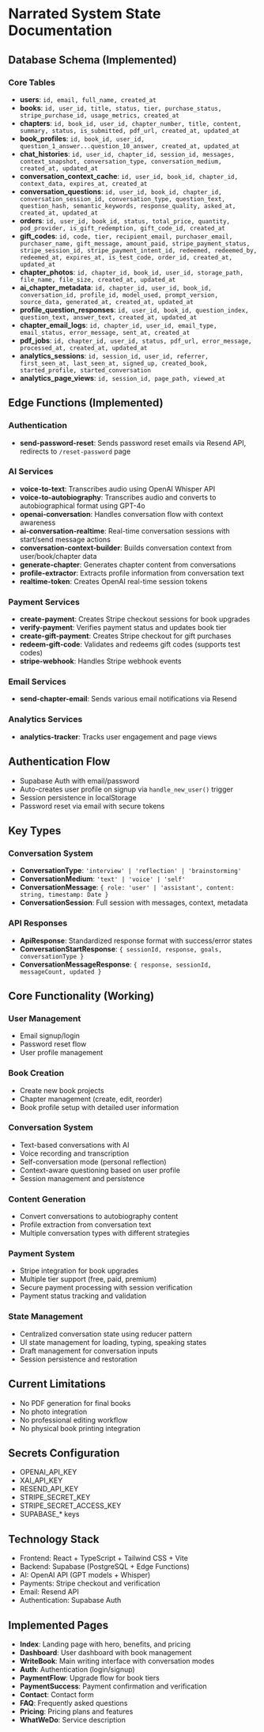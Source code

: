 # Narrated System State Documentation

## Database Schema (Implemented)

### Core Tables
- **users**: `id, email, full_name, created_at`
- **books**: `id, user_id, title, status, tier, purchase_status, stripe_purchase_id, usage_metrics, created_at`
- **chapters**: `id, book_id, user_id, chapter_number, title, content, summary, status, is_submitted, pdf_url, created_at, updated_at`
- **book_profiles**: `id, book_id, user_id, question_1_answer...question_10_answer, created_at, updated_at`
- **chat_histories**: `id, user_id, chapter_id, session_id, messages, context_snapshot, conversation_type, conversation_medium, created_at, updated_at`
- **conversation_context_cache**: `id, user_id, book_id, chapter_id, context_data, expires_at, created_at`
- **conversation_questions**: `id, user_id, book_id, chapter_id, conversation_session_id, conversation_type, question_text, question_hash, semantic_keywords, response_quality, asked_at, created_at, updated_at`
- **orders**: `id, user_id, book_id, status, total_price, quantity, pod_provider, is_gift_redemption, gift_code_id, created_at`
- **gift_codes**: `id, code, tier, recipient_email, purchaser_email, purchaser_name, gift_message, amount_paid, stripe_payment_status, stripe_session_id, stripe_payment_intent_id, redeemed, redeemed_by, redeemed_at, expires_at, is_test_code, order_id, created_at, updated_at`
- **chapter_photos**: `id, chapter_id, book_id, user_id, storage_path, file_name, file_size, created_at, updated_at`
- **ai_chapter_metadata**: `id, chapter_id, user_id, book_id, conversation_id, profile_id, model_used, prompt_version, source_data, generated_at, created_at, updated_at`
- **profile_question_responses**: `id, user_id, book_id, question_index, question_text, answer_text, created_at, updated_at`
- **chapter_email_logs**: `id, chapter_id, user_id, email_type, email_status, error_message, sent_at, created_at`
- **pdf_jobs**: `id, chapter_id, user_id, status, pdf_url, error_message, processed_at, created_at, updated_at`
- **analytics_sessions**: `id, session_id, user_id, referrer, first_seen_at, last_seen_at, signed_up, created_book, started_profile, started_conversation`
- **analytics_page_views**: `id, session_id, page_path, viewed_at`

## Edge Functions (Implemented)

### Authentication
- **send-password-reset**: Sends password reset emails via Resend API, redirects to `/reset-password` page

### AI Services
- **voice-to-text**: Transcribes audio using OpenAI Whisper API
- **voice-to-autobiography**: Transcribes audio and converts to autobiographical format using GPT-4o
- **openai-conversation**: Handles conversation flow with context awareness
- **ai-conversation-realtime**: Real-time conversation sessions with start/send message actions
- **conversation-context-builder**: Builds conversation context from user/book/chapter data
- **generate-chapter**: Generates chapter content from conversations
- **profile-extractor**: Extracts profile information from conversation text
- **realtime-token**: Creates OpenAI real-time session tokens

### Payment Services
- **create-payment**: Creates Stripe checkout sessions for book upgrades
- **verify-payment**: Verifies payment status and updates book tier
- **create-gift-payment**: Creates Stripe checkout for gift purchases
- **redeem-gift-code**: Validates and redeems gift codes (supports test codes)
- **stripe-webhook**: Handles Stripe webhook events

### Email Services
- **send-chapter-email**: Sends various email notifications via Resend

### Analytics Services
- **analytics-tracker**: Tracks user engagement and page views

## Authentication Flow
- Supabase Auth with email/password
- Auto-creates user profile on signup via `handle_new_user()` trigger
- Session persistence in localStorage
- Password reset via email with secure tokens

## Key Types

### Conversation System
- **ConversationType**: `'interview' | 'reflection' | 'brainstorming'`
- **ConversationMedium**: `'text' | 'voice' | 'self'`
- **ConversationMessage**: `{ role: 'user' | 'assistant', content: string, timestamp: Date }`
- **ConversationSession**: Full session with messages, context, metadata

### API Responses
- **ApiResponse<T>**: Standardized response format with success/error states
- **ConversationStartResponse**: `{ sessionId, response, goals, conversationType }`
- **ConversationMessageResponse**: `{ response, sessionId, messageCount, updated }`

## Core Functionality (Working)

### User Management
- Email signup/login
- Password reset flow
- User profile management

### Book Creation
- Create new book projects
- Chapter management (create, edit, reorder)
- Book profile setup with detailed user information

### Conversation System
- Text-based conversations with AI
- Voice recording and transcription
- Self-conversation mode (personal reflection)
- Context-aware questioning based on user profile
- Session management and persistence

### Content Generation
- Convert conversations to autobiography content
- Profile extraction from conversation text
- Multiple conversation types with different strategies

### Payment System
- Stripe integration for book upgrades
- Multiple tier support (free, paid, premium)
- Secure payment processing with session verification
- Payment status tracking and validation

### State Management
- Centralized conversation state using reducer pattern
- UI state management for loading, typing, speaking states
- Draft management for conversation inputs
- Session persistence and restoration

## Current Limitations
- No PDF generation for final books
- No photo integration
- No professional editing workflow
- No physical book printing integration

## Secrets Configuration
- OPENAI_API_KEY
- XAI_API_KEY
- RESEND_API_KEY
- STRIPE_SECRET_KEY
- STRIPE_SECRET_ACCESS_KEY
- SUPABASE_* keys

## Technology Stack
- Frontend: React + TypeScript + Tailwind CSS + Vite
- Backend: Supabase (PostgreSQL + Edge Functions)
- AI: OpenAI API (GPT models + Whisper)
- Payments: Stripe checkout and verification
- Email: Resend API
- Authentication: Supabase Auth

## Implemented Pages
- **Index**: Landing page with hero, benefits, and pricing
- **Dashboard**: User dashboard with book management
- **WriteBook**: Main writing interface with conversation modes
- **Auth**: Authentication (login/signup)
- **PaymentFlow**: Upgrade flow for book tiers
- **PaymentSuccess**: Payment confirmation and verification
- **Contact**: Contact form
- **FAQ**: Frequently asked questions
- **Pricing**: Pricing plans and features
- **WhatWeDo**: Service description
